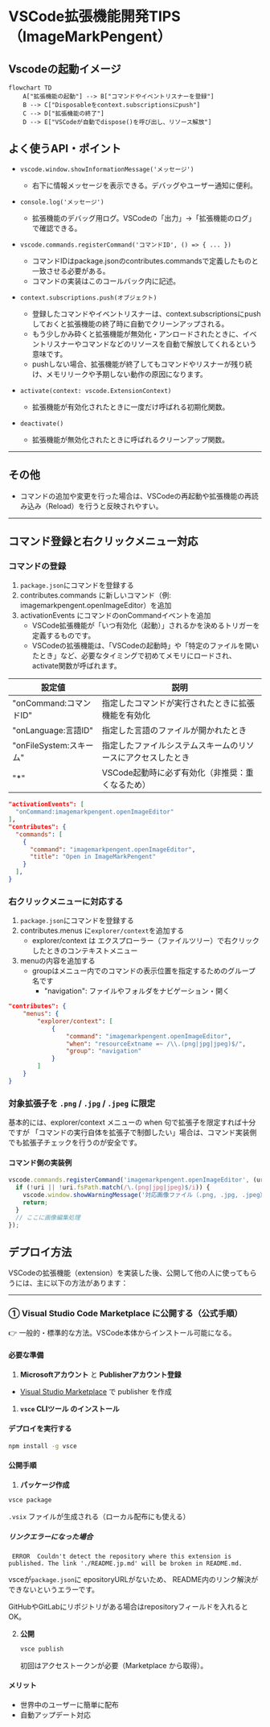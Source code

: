 # VSCode拡張機能開発TIPS（ImageMarkPengent）

## Vscodeの起動イメージ

```mermaid
flowchart TD
    A["拡張機能の起動"] --> B["コマンドやイベントリスナーを登録"]
    B --> C["Disposableをcontext.subscriptionsにpush"]
    C --> D["拡張機能の終了"]
    D --> E["VSCodeが自動でdispose()を呼び出し、リソース解放"]
```


## よく使うAPI・ポイント

- `vscode.window.showInformationMessage('メッセージ')`
  - 右下に情報メッセージを表示できる。デバッグやユーザー通知に便利。

- `console.log('メッセージ')`
  - 拡張機能のデバッグ用ログ。VSCodeの「出力」→「拡張機能のログ」で確認できる。

- `vscode.commands.registerCommand('コマンドID', () => { ... })`
  - コマンドIDはpackage.jsonのcontributes.commandsで定義したものと一致させる必要がある。
  - コマンドの実装はこのコールバック内に記述。

- `context.subscriptions.push(オブジェクト)`
  - 登録したコマンドやイベントリスナーは、context.subscriptionsにpushしておくと拡張機能の終了時に自動でクリーンアップされる。
  - もう少しかみ砕くと拡張機能が無効化・アンロードされたときに、イベントリスナーやコマンドなどのリソースを自動で解放してくれるという意味です。
  - pushしない場合、拡張機能が終了してもコマンドやリスナーが残り続け、メモリリークや予期しない動作の原因になります。

- `activate(context: vscode.ExtensionContext)`
  - 拡張機能が有効化されたときに一度だけ呼ばれる初期化関数。

- `deactivate()`
  - 拡張機能が無効化されたときに呼ばれるクリーンアップ関数。

---

## その他
- コマンドの追加や変更を行った場合は、VSCodeの再起動や拡張機能の再読み込み（Reload）を行うと反映されやすい。

---

## コマンド登録と右クリックメニュー対応

### コマンドの登録

1. `package.json`にコマンドを登録する
2. contributes.commands に新しいコマンド（例: imagemarkpengent.openImageEditor）を追加
3. activationEvents にコマンドのonCommandイベントを追加
   * VSCode拡張機能が「いつ有効化（起動）」されるかを決めるトリガーを定義するものです。
   * VSCodeの拡張機能は、「VSCodeの起動時」や「特定のファイルを開いたとき」など、必要なタイミングで初めてメモリにロードされ、activate関数が呼ばれます。
  

| 設定値                  | 説明                                                         |
| ----------------------- | ------------------------------------------------------------ |
| "onCommand:コマンドID"  | 指定したコマンドが実行されたときに拡張機能を有効化           |
| "onLanguage:言語ID"     | 指定した言語のファイルが開かれたとき                         |
| "onFileSystem:スキーム" | 指定したファイルシステムスキームのリソースにアクセスしたとき |
| "*"                     | VSCode起動時に必ず有効化（非推奨：重くなるため）             |



```json
"activationEvents": [
  "onCommand:imagemarkpengent.openImageEditor"
],
"contributes": {
  "commands": [
    {
      "command": "imagemarkpengent.openImageEditor",
      "title": "Open in ImageMarkPengent"
    }
  ],
}
```

### 右クリックメニューに対応する

1. `package.json`にコマンドを登録する
2. contributes.menus に`explorer/context`を追加する
   * explorer/context は エクスプローラー（ファイルツリー）で右クリックしたときのコンテキストメニュー 
3. menuの内容を追加する
   * groupはメニュー内でのコマンドの表示位置を指定するためのグループ名です
     * "navigation": ファイルやフォルダをナビゲーション・開く

```json
"contributes": {
    "menus": {
        "explorer/context": [
            {
                "command": "imagemarkpengent.openImageEditor",
                "when": "resourceExtname =~ /\\.(png|jpg|jpeg)$/",
                "group": "navigation"
            }
        ]
    }    
}
```

### 対象拡張子を `.png` / `.jpg` / `.jpeg` に限定

基本的には、explorer/context メニューの when 句で拡張子を限定すれば十分ですが
「コマンドの実行自体を拡張子で制御したい」場合は、コマンド実装側でも拡張子チェックを行うのが安全です。

#### コマンド側の実装例


```js
vscode.commands.registerCommand('imagemarkpengent.openImageEditor', (uri: vscode.Uri) => {
  if (!uri || !uri.fsPath.match(/\.(png|jpg|jpeg)$/i)) {
    vscode.window.showWarningMessage('対応画像ファイル（.png, .jpg, .jpeg）を選択してください。');
    return;
  }
  // ここに画像編集処理
});
```

## デプロイ方法

VSCodeの拡張機能（extension）を実装した後、公開して他の人に使ってもらうには、主に以下の方法があります：

---

### ① **Visual Studio Code Marketplace に公開する（公式手順）**

👉 一般的・標準的な方法。VSCode本体からインストール可能になる。

#### 必要な準備

1. **Microsoftアカウント** と **Publisherアカウント登録**

* [Visual Studio Marketplace](https://marketplace.visualstudio.com/manage) で publisher を作成

1. **`vsce` CLIツール のインストール**

#### デプロイを実行する

```bash
npm install -g vsce
```


#### 公開手順

1. **パッケージ作成**

```bash
vsce package
```

`.vsix` ファイルが生成される（ローカル配布にも使える）

##### リンクエラーになった場合

```error
 ERROR  Couldn't detect the repository where this extension is published. The link './README.jp.md' will be broken in README.md. 
```
vsceが`package.json`に epositoryURLがないため、
README内のリンク解決ができないというエラーです。

GitHubやGitLabにリポジトリがある場合はrepositoryフィールドを入れるとOK。


2. **公開**

   ```bash
   vsce publish
   ```

   初回はアクセストークンが必要（Marketplace から取得）。

#### メリット

* 世界中のユーザーに簡単に配布
* 自動アップデート対応

